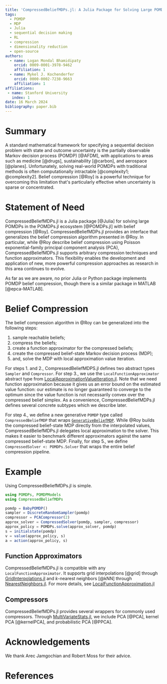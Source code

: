 ```yaml
---
title: 'CompressedBeliefMDPs.jl: A Julia Package for Solving Large POMDPs with Belief Compression'
tags:
  - POMDP
  - MDP
  - Julia
  - sequential decision making
  - RL
  - compression
  - dimensionality reduction
  - open-source
authors:
  - name: Logan Mondal Bhamidipaty
    orcid: 0009-0001-3978-9462
    affiliation: 1
  - name: Mykel J. Kochenderfer
    orcid: 0000-0002-7238-9663
    affiliation: 1
affiliations:
 - name: Stanford University
   index: 1
date: 16 March 2024
bibliography: paper.bib
---
```


# Summary

A standard mathematical framework for specifying a sequential decision problem with state and outcome uncertainty is the partially observable Markov decision process (POMDP) [@AFDM], with applications to areas such as medicine [@drugs], sustainability [@carbon], and aerospace [@planes]. Unfortunately, solving real-world POMDPs with traditional methods is often computationally intractable [@complexity1; @complexity2]. Belief compression [@Roy] is a powerful technique for overcoming this limitation that's particularly effective when uncertainty is sparse or concentrated.

# Statement of Need

CompressedBeliefMDPs.jl is a Julia package [@Julia] for solving large POMDPs in the POMDPs.jl ecosystem [@POMDPs.jl] with belief compression [@Roy]. CompressedBeliefMDPs.jl provides an interface that generalizes the belief compression algorithm presented in @Roy. In particular, while @Roy describe belief compression using Poisson exponential-family principal component analysis (PCA), CompressedBeliefMDPs.jl supports arbitrary compression techniques and function approximators. This flexibility enables the development and application of new, more powerful compression approaches as research in this area continues to evolve.

As far as we are aware, no prior Julia or Python package implements POMDP belief compression, though there is a similar package in MATLAB [@epca-MATLAB].

# Belief Compression

The belief compression algorithm in @Roy can be generalized into the following steps:

1. sample reachable beliefs;
2. compress the beliefs;
3. create a function approximator for the compressed beliefs;
4. create the compressed belief-state Markov decision process (MDP);
5. and, solve the MDP with local approximation value iteration.

For steps 1. and 2., CompressedBeliefMDPS.jl defines two abstract types `Sampler` and `Compressor`. For step 3., we use the `LocalFunctionApproximator` abstract type from [LocalApproximationValueIteration.jl](https://github.com/JuliaPOMDP/LocalApproximationValueIteration.jl). Note that we need function approximation because it gives us an error bound on the estimated value function: our estimate is no longer guaranteed to converge to the optimum since the value function is not necessarily convex over the compressed belief simplex. As a convenience, CompressedBeliefMDPs.jl defines several concrete subtypes which we describe later. 

For step 4., we define a new generative `POMDP` type called `CompressedBeliefMDP` that wraps [`GenerativeBeliefMDP`](https://juliapomdp.github.io/POMDPModelTools.jl/stable/model_transformations/#Generative-Belief-MDP). While @Roy builds the compressed belief-state MDP directly from the interpolated values, CompressedBeliefMDPs.jl delegates local approximation to the solver. This makes it easier to benchmark different approximators against the same compressed belief-state MDP. Finally, for step 5., we define `CompressedSolver <: POMDPs.Solver` that wraps the entire belief compression pipeline.

# Example

Using CompressedBeliefMDPs.jl is simple.

```julia
using POMDPs, POMDPModels
using CompressedBeliefMDPs

pomdp = BabyPOMDP()
sampler = DiscreteRandomSampler(pomdp)
compressor = PCACompressor(2)
approx_solver = CompressedSolver(pomdp, sampler, compressor)
approx_policy = POMDPs.solve(approx_solver, pomdp)
s = initialstate(pomdp)
v = value(approx_policy, s)
a = action(approx_policy, s)
```

## Function Approximators

CompressedBeliefMDPs.jl is compatible with any `LocalFunctionApproximator`. It supports grid interpolations [@grid] through [GridInterpolations.jl](https://github.com/sisl/GridInterpolations.jl) and $k$-nearest neighbors [@kNN] through [NearestNeighbors.jl](https://github.com/KristofferC/NearestNeighbors.jl). For more details, see [LocalFunctionApproximation.jl](https://github.com/sisl/LocalFunctionApproximation.jl)

## Compressors

CompressedBeliefMDPs.jl provides several wrappers for commonly used compressors. Through [MultiVariateStats.jl](https://juliastats.org/MultivariateStats.jl/stable/), we include PCA [@PCA], kernel PCA [@kernelPCA], and probabilistic PCA [@PPCA].

# Acknowledgements

We thank Arec Jamgochian and Robert Moss for their advice.

# References